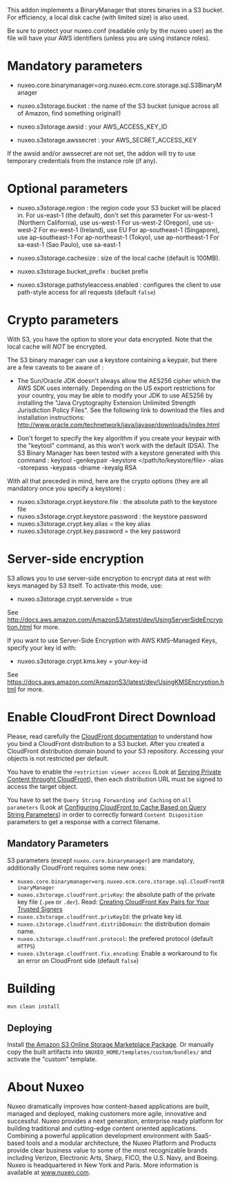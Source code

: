This addon implements a BinaryManager that stores binaries in a S3 bucket.
For efficiency, a local disk cache (with limited size) is also used.

Be sure to protect your nuxeo.conf (readable only by the nuxeo user) as the
file will have your AWS identifiers (unless you are using instance roles).

# Mandatory parameters

- nuxeo.core.binarymanager=org.nuxeo.ecm.core.storage.sql.S3BinaryManager

- nuxeo.s3storage.bucket : the name of the S3 bucket (unique across all of
  Amazon, find something original!)

- nuxeo.s3storage.awsid : your AWS_ACCESS_KEY_ID

- nuxeo.s3storage.awssecret : your AWS_SECRET_ACCESS_KEY

If the awsid and/or awssecret are not set, the addon will try to use
temporary credentials from the instance role (if any).


# Optional parameters

- nuxeo.s3storage.region : the region code your S3 bucket will be placed in.
  For us-east-1 (the default), don't set this parameter
  For us-west-1 (Northern California), use us-west-1
  For us-west-2 (Oregon), use us-west-2
  For eu-west-1 (Ireland), use EU
  For ap-southeast-1 (Singapore), use ap-southeast-1
  For ap-northeast-1 (Tokyo), use ap-northeast-1
  For sa-east-1 (Sao Paulo), use sa-east-1

- nuxeo.s3storage.cachesize : size of the local cache (default is 100MB).
- nuxeo.s3storage.bucket_prefix : bucket prefix
- nuxeo.s3storage.pathstyleaccess.enabled : configures the client to use path-style access for all requests (default `false`)

# Crypto parameters

With S3, you have the option to store your data encrypted.
Note that the local cache will *NOT* be encrypted.

The S3 binary manager can use a keystore containing a keypair, but there are
a few caveats to be aware of :

- The Sun/Oracle JDK doesn't always allow the AES256 cipher which the AWS SDK
  uses internally.
  Depending on the US export restrictions for your country, you may be able to
  modify your JDK to use AES256 by installing the "Java Cryptography Extension
  Unlimited Strength Jurisdiction Policy Files". See the following link to
  download the files and installation instructions:
  http://www.oracle.com/technetwork/java/javase/downloads/index.html

- Don't forget to specify the key algorithm if you create your keypair with the
  "keytool" command, as this won't work with the default (DSA).
  The S3 Binary Manager has been tested with a keystore generated with this
  command :
  keytool -genkeypair -keystore </path/to/keystore/file> -alias <key alias>
      -storepass <keystore password> -keypass <key password>
      -dname <key distinguished name> -keyalg RSA

With all that preceded in mind, here are the crypto options (they are all
mandatory once you specify a keystore) :

- nuxeo.s3storage.crypt.keystore.file : the absolute path to the keystore file
- nuxeo.s3storage.crypt.keystore.password : the keystore password
- nuxeo.s3storage.crypt.key.alias = the key alias
- nuxeo.s3storage.crypt.key.password = the key password

# Server-side encryption

S3 allows you to use server-side encryption to encrypt data at rest with keys managed
by S3 itself. To activate-this mode, use:

- nuxeo.s3storage.crypt.serverside = true

See http://docs.aws.amazon.com/AmazonS3/latest/dev/UsingServerSideEncryption.html for more.

If you want to use Server-Side Encryption with AWS KMS–Managed Keys, specify your key id with:

- nuxeo.s3storage.crypt.kms.key = your-key-id

See https://docs.aws.amazon.com/AmazonS3/latest/dev/UsingKMSEncryption.html for more.

# Enable CloudFront Direct Download

Please, read carefully the [CloudFront documentation](https://aws.amazon.com/fr/documentation/cloudfront/) to understand how you bind a CloudFront distribution to a S3 bucket.
After you created a CloudFront distribution domain bound to your S3 repository. Accessing your objects is not restricted per default. 

You have to enable the `restriction viewer access` (Look at [Serving Private Content throught CloudFront](http://docs.aws.amazon.com/AmazonCloudFront/latest/DeveloperGuide/PrivateContent.html)), then each distribution URL must be signed to access the target object.

You have to set the `Query String Forwarding and Caching` on `all parameters` (Look at [Configuring CloudFront to Cache Based on Query String Parameters](http://docs.aws.amazon.com/AmazonCloudFront/latest/DeveloperGuide/QueryStringParameters.html)) in order to correctly forward `Content Disposition` parameters to get a response with a correct filename. 

## Mandatory Parameters
S3 parameters (except `nuxeo.core.binarymanager`) are mandatory, additionally CloudFront requires some new ones:

 - `nuxeo.core.binarymanager=org.nuxeo.ecm.core.storage.sql.CloudFrontBinaryManager`
 - `nuxeo.s3storage.cloudfront.privKey`: the absolute path of the private key file (`.pem` or `.der`). Read: [Creating CloudFront Key Pairs for Your Trusted Signers](http://docs.aws.amazon.com/AmazonCloudFront/latest/DeveloperGuide/private-content-trusted-signers.html#private-content-creating-cloudfront-key-pairs) 
 - `nuxeo.s3storage.cloudfront.privKeyId`: the private key id. 
 - `nuxeo.s3storage.cloudfront.distribDomain`: the distribution domain name.
 - `nuxeo.s3storage.cloudfront.protocol`: the prefered protocol (default `HTTPS`)
 - `nuxeo.s3storage.cloudfront.fix.encoding`: Enable a workaround to fix an error on CloudFront side (default `false`)

# Building

    mvn clean install

## Deploying

Install [the Amazon S3 Online Storage Marketplace Package](https://connect.nuxeo.com/nuxeo/site/marketplace/package/amazon-s3-online-storage).
Or manually copy the built artifacts into `$NUXEO_HOME/templates/custom/bundles/` and activate the "custom" template.

# About Nuxeo

Nuxeo dramatically improves how content-based applications are built, managed and deployed, making customers more agile, innovative and successful. Nuxeo provides a next generation, enterprise ready platform for building traditional and cutting-edge content oriented applications. Combining a powerful application development environment with SaaS-based tools and a modular architecture, the Nuxeo Platform and Products provide clear business value to some of the most recognizable brands including Verizon, Electronic Arts, Sharp, FICO, the U.S. Navy, and Boeing. Nuxeo is headquartered in New York and Paris. More information is available at www.nuxeo.com.
